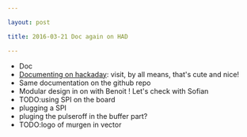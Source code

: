 ```yaml
---

layout: post

title: 2016-03-21 Doc again on HAD

---
```



-   Doc
-   [Documenting on hackaday](https://hackaday.io/project/9281-murgen):
    visit, by all means, that's cute and nice!
-   Same documentation on the github repo
-   Modular design in on with Benoit ! Let's check with Sofian
-   TODO:using SPI on the board
-   plugging a SPI
-   pluging the pulseroff in the buffer part?
-   TODO:logo of murgen in vector

